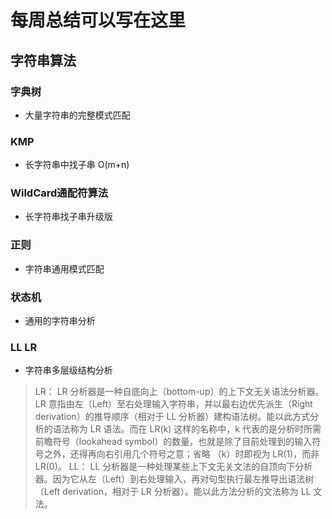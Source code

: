 # 每周总结可以写在这里
## 字符串算法

### 字典树
- 大量字符串的完整模式匹配
### KMP
- 长字符串中找子串 O(m+n)
### WildCard通配符算法
- 长字符串找子串升级版
### 正则
- 字符串通用模式匹配
### 状态机
- 通用的字符串分析
### LL LR
- 字符串多层级结构分析


> LR： LR 分析器是一种自底向上（bottom-up）的上下文无关语法分析器。LR 意指由左（Left）至右处理输入字符串，并以最右边优先派生（Right derivation）的推导顺序（相对于 LL 分析器）建构语法树。能以此方式分析的语法称为 LR 语法。而在 LR(k) 这样的名称中，k 代表的是分析时所需前瞻符号（lookahead symbol）的数量，也就是除了目前处理到的输入符号之外，还得再向右引用几个符号之意；省略 （k）时即视为 LR(1)，而非 LR(0)。
> LL： LL 分析器是一种处理某些上下文无关文法的自顶向下分析器。因为它从左（Left）到右处理输入，再对句型执行最左推导出语法树（Left derivation，相对于 LR 分析器）。能以此方法分析的文法称为 LL 文法。